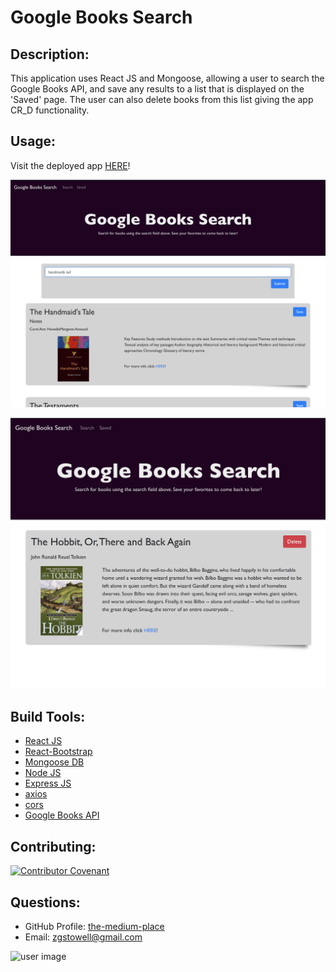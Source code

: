 # Google Books Search

## Description: 
This application uses React JS and Mongoose, allowing a user to search the Google Books API, and save any results to a list that is displayed on the 'Saved' page. The user can also delete books from this list giving the app CR_D functionality. 

## Usage: 
Visit the deployed app [HERE](https://awesome-google-books-react.herokuapp.com)!

![screenshot 1](./screenshot1.png)

![screenshot 1](./screenshot2.png)

## Build Tools:
* [React JS](https://reactjs.org)
* [React-Bootstrap](https://react-bootstrap.github.io)
* [Mongoose DB](https://mongoosejs.com)
* [Node JS](https://nodejs.org/en/)
* [Express JS](http://expressjs.com/)
* [axios](https://www.npmjs.com/package/axios)
* [cors](https://www.npmjs.com/package/cors)
* [Google Books API](https://books.google.com/?hl=en)


## Contributing:
[![Contributor Covenant](https://img.shields.io/badge/Contributor%20Covenant-v2.0%20adopted-ff69b4.svg)](https://www.contributor-covenant.org/version/2/0/code_of_conduct/)
## Questions:
* GitHub Profile:  [the-medium-place](https://github.com/the-medium-place)
* Email: <zgstowell@gmail.com>


![user image](https://avatars3.githubusercontent.com/u/58536071?v=4&s=50)